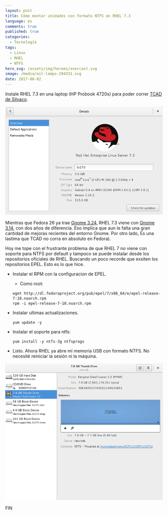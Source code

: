 ```yaml
---
layout: post
title: Cómo montar unidades con formato NTFS en RHEL 7.3
language: es
comments: true
published: true
categories:
  - Tecnología
tags:
  - Linux
  - RHEL
  - NTFS
hero_svg: /assets/img/heroes/overcast.svg
image: /media/oil-lamps-294331.svg
date: 2017-08-02
---
```



Instale RHEL 7.3 en una laptop (HP Probook 4720s) para poder correr [TCAD de Silvaco](https://www.silvaco.com/products/tcad.html "Click para ver que diablos es TCAD").

![Propiedades del sistema en RHEL 7](/media/Screenshot_from_2017-08-02_16-56-41.png)



Mientras que Fedora 26 ya trae [Gnome 3.24](https://www.gnome.org/news/2017/03/gnome-3-24-released/), RHEL 7.3 viene con [Gnome 3.14](https://help.gnome.org/misc/release-notes/3.14/), con dos años de diferencia. Eso implica que aun le falta una gran cantidad de mejoras recientes del entorno Gnome. Por otro lado, Es una lastima que TCAD no corra en absoluto en Fedora).

Hoy me tope con el frustrante problema de que  RHEL 7 no viene con soporte para NTFS por default y tampoco se puede instalar desde los repositorios oficiales de RHEL. Buscando un poco recorde que exsiten los repositorios EPEL. Esto es lo que hice.

- Instalar el RPM con la configuracion de EPEL.
  - Como root:
  
  ```
  wget http://dl.fedoraproject.org/pub/epel/7/x86_64/e/epel-release-7-10.noarch.rpm
  rpm -i epel-release-7-10.noarch.rpm
  ```
- Instalar ultimas actualizaciones.
  ```
  yum update -y
  ```
- Instalar el soporte para ntfs:
  ```
  yum install -y ntfs-3g ntfsprogs
  ```
- Listo. Ahora RHEL ya abre mi memoria USB con formato NTFS. No necesité reiniciar la sesión ni la máquina.

![La herramienta Disks abriendo una memoria USB con formato NFTS](/media/Screenshot_from_2017-08-02_17-07-00.png)

FIN
